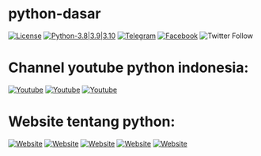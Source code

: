 # python-dasar

[![License](https://img.shields.io/badge/license-MIT-red.svg)](https://raw.githubusercontent.com/kobencry/python-dasar/main/LICENSE) [![Python-3.8|3.9|3.10](https://img.shields.io/badge/python-3.8|3.10|3.xxx-green.svg)](https://www.python.org) [![Telegram](https://img.shields.io/badge/telegram-python-blue.svg)](https://web.telegram.org/z/#-1052242766) [![Facebook](https://img.shields.io/badge/facebook-python-blue.svg)](https://web.facebook.com/groups/1547113062220560/?hoisted_section_header_type=recently_seen&multi_permalinks=3261000454165137) ![Twitter Follow](https://img.shields.io/twitter/follow/RexosP?style=social)

# Channel youtube python indonesia:
[![Youtube](https://img.shields.io/badge/youtube-KelasTerbuka-red.svg)](https://www.youtube.com/c/kelasterbuka) [![Youtube](https://img.shields.io/badge/youtube-IndonesiaBelajar-red.svg)](https://www.youtube.com/c/IndonesiaBelajarKomputer) [![Youtube](https://img.shields.io/badge/youtube-ProgrammerZamanNow-red.svg)](https://www.youtube.com/c/ProgrammerZamanNow)  
# Website tentang python:
[![Website](https://img.shields.io/badge/website-W3Schools-darkblue.svg)](https://www.w3schools.com/python/) [![Website](https://img.shields.io/badge/website-programiz-darkblue.svg)](https://www.programiz.com/python-programming) [![Website](https://img.shields.io/badge/website-geeksforgeeks-darkblue.svg)](https://www.geeksforgeeks.org/python-programming-language/) [![Website](https://img.shields.io/badge/website-jagongoding-darkblue.svg)](https://jagongoding.com/python/) [![Website](https://img.shields.io/badge/website-realpython-darkblue.svg)](https://realpython.com/)
